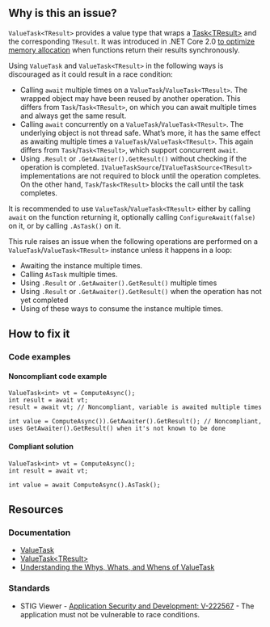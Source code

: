 ## Why is this an issue?

`ValueTask<TResult>` provides a value type that wraps a [Task&lt;TResult&gt;](https://learn.microsoft.com/en-us/dotnet/api/system.threading.tasks.task-1) and the corresponding `TResult`.
It was introduced in .NET Core 2.0 [to optimize
memory allocation](https://devblogs.microsoft.com/dotnet/understanding-the-whys-whats-and-whens-of-valuetask) when functions return their results synchronously.

Using `ValueTask` and `ValueTask<TResult>` in the following ways is discouraged as it could result in a race
condition:

-  Calling `await` multiple times on a `ValueTask`/`ValueTask<TResult>`. The wrapped object may have been
  reused by another operation. This differs from `Task`/`Task<TResult>`, on which you can await multiple times and always
  get the same result.
-  Calling `await` concurrently on a `ValueTask`/`ValueTask<TResult>`. The underlying object is not thread
  safe. What’s more, it has the same effect as awaiting multiple times a `ValueTask`/`ValueTask<TResult>`. This again
  differs from `Task`/`Task<TResult>`, which support concurrent `await`.
-  Using `.Result` or `.GetAwaiter().GetResult()` without checking if the operation is completed.
  `IValueTaskSource`/`IValueTaskSource<TResult>` implementations are not required to block until the operation completes.
  On the other hand, `Task`/`Task<TResult>` blocks the call until the task completes.

It is recommended to use `ValueTask`/`ValueTask<TResult>` either by calling `await` on the function
returning it, optionally calling `ConfigureAwait(false)` on it, or by calling `.AsTask()` on it.

This rule raises an issue when the following operations are performed on a `ValueTask`/`ValueTask<TResult>` instance
unless it happens in a loop:

-  Awaiting the instance multiple times.
-  Calling `AsTask` multiple times.
-  Using `.Result` or `.GetAwaiter().GetResult()` multiple times
-  Using `.Result` or `.GetAwaiter().GetResult()` when the operation has not yet completed
-  Using of these ways to consume the instance multiple times.

## How to fix it

### Code examples

#### Noncompliant code example

    ValueTask<int> vt = ComputeAsync();
    int result = await vt;
    result = await vt; // Noncompliant, variable is awaited multiple times
    
    int value = ComputeAsync()).GetAwaiter().GetResult(); // Noncompliant, uses GetAwaiter().GetResult() when it's not known to be done

#### Compliant solution

    ValueTask<int> vt = ComputeAsync();
    int result = await vt;
    
    int value = await ComputeAsync().AsTask();

## Resources

### Documentation

-  [ValueTask](https://learn.microsoft.com/en-us/dotnet/api/system.threading.tasks.valuetask)
-  [ValueTask&lt;TResult&gt;](https://learn.microsoft.com/en-us/dotnet/api/system.threading.tasks.valuetask-1)
-  [Understanding the Whys, Whats,
  and Whens of ValueTask](https://blogs.msdn.microsoft.com/dotnet/2018/11/07/understanding-the-whys-whats-and-whens-of-valuetask)

### Standards

-  STIG Viewer - [Application Security and
  Development: V-222567](https://stigviewer.com/stig/application_security_and_development/2023-06-08/finding/V-222567) - The application must not be vulnerable to race conditions.